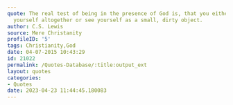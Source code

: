```yaml
---
quote: The real test of being in the presence of God is, that you either forget about
  yourself altogether or see yourself as a small, dirty object.
author: C.S. Lewis
source: Mere Christanity
profileID: '5'
tags: Christianity,God
date: 04-07-2015 10:43:29
id: 21022
permalink: /Quotes-Database/:title:output_ext
layout: quotes
categories:
- Quotes
date: 2023-04-23 11:44:45.180083
---
```

